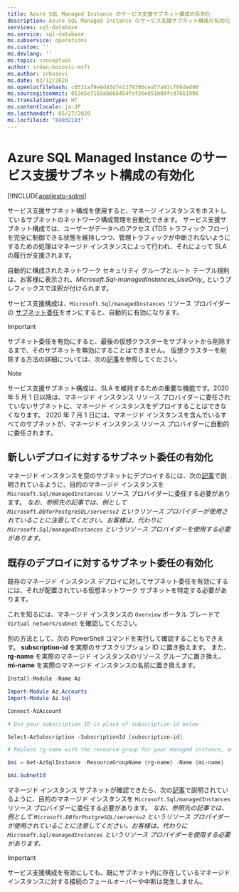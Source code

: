 ```yaml
---
title: Azure SQL Managed Instance のサービス支援サブネット構成の有効化
description: Azure SQL Managed Instance のサービス支援サブネット構成の有効化
services: sql-database
ms.service: sql-database
ms.subservice: operations
ms.custom: ''
ms.devlang: ''
ms.topic: conceptual
author: srdan-bozovic-msft
ms.author: srbozovi
ms.date: 03/12/2020
ms.openlocfilehash: c8531af9e8d43dfe1279306cea57a93cf89ded90
ms.sourcegitcommit: 053e5e7103ab666454faf26ed51b0dfcd7661996
ms.translationtype: HT
ms.contentlocale: ja-JP
ms.lasthandoff: 05/27/2020
ms.locfileid: "84032183"
---
```

# <a name="enabling-service-aided-subnet-configuration-for-azure-sql-managed-instance"></a>Azure SQL Managed Instance のサービス支援サブネット構成の有効化
[!INCLUDE[appliesto-sqlmi](../includes/appliesto-sqlmi.md)]

サービス支援サブネット構成を使用すると、マネージ インスタンスをホストしているサブネットのネットワーク構成管理を自動化できます。 サービス支援サブネット構成では、ユーザーがデータへのアクセス (TDS トラフィック フロー) を完全に制御できる状態を維持しつつ、管理トラフィックが中断されないようにするための処理はマネージド インスタンスによって行われ、それによって SLA の履行が支援されます。

自動的に構成されたネットワーク セキュリティ グループとルート テーブル規則は、お客様に表示され、_Microsoft.Sql-managedInstances_UseOnly__ というプレフィックスで注釈が付けられます。

サービス支援構成は、`Microsoft.Sql/managedInstances` リソース プロバイダーの [サブネット委任](../../virtual-network/subnet-delegation-overview.md)をオンにすると、自動的に有効になります。

> [!IMPORTANT] 
> サブネット委任を有効にすると、最後の仮想クラスターをサブネットから削除するまで、そのサブネットを無効にすることはできません。 仮想クラスターを削除する方法の詳細については、次の[記事](virtual-cluster-delete.md#delete-virtual-cluster-from-the-azure-portal)を参照してください。

> [!NOTE] 
> サービス支援サブネット構成は、SLA を維持するための重要な機能です。2020 年 5 月 1 日以降は、マネージド インスタンス リソース プロバイダーに委任されていないサブネットに、マネージド インスタンスをデプロイすることはできなくなります。 2020 年 7 月 1 日には、マネージド インスタンスを含んでいるすべてのサブネットが、マネージド インスタンス リソース プロバイダーに自動的に委任されます。 

## <a name="enabling-subnet-delegation-for-new-deployments"></a>新しいデプロイに対するサブネット委任の有効化
マネージド インスタンスを空のサブネットにデプロイするには、次の[記事](../../virtual-network/manage-subnet-delegation.md)で説明されているように、目的のマネージド インスタンスを `Microsoft.Sql/managedInstances` リソース プロバイダーに委任する必要があります。 _なお、参照先の記事では、例として `Microsoft.DBforPostgreSQL/serversv2` というリソース プロバイダーが使用されていることに注意してください。お客様は、代わりに `Microsoft.Sql/managedInstances` というリソース プロバイダーを使用する必要があります。_

## <a name="enabling-subnet-delegation-for-existing-deployments"></a>既存のデプロイに対するサブネット委任の有効化

既存のマネージド インスタンス デプロイに対してサブネット委任を有効にするには、それが配置されている仮想ネットワーク サブネットを特定する必要があります。 

これを知るには、マネージド インスタンスの `Overview` ポータル ブレードで `Virtual network/subnet` を確認してください。

別の方法として、次の PowerShell コマンドを実行して確認することもできます。 **subscription-id** を実際のサブスクリプション ID に置き換えます。 また、**rg-name** を実際のマネージド インスタンスのリソース グループに置き換え、**mi-name** を実際のマネージド インスタンスの名前に置き換えます。

```powershell
Install-Module -Name Az

Import-Module Az.Accounts
Import-Module Az.Sql

Connect-AzAccount

# Use your subscription ID in place of subscription-id below

Select-AzSubscription -SubscriptionId {subscription-id}

# Replace rg-name with the resource group for your managed instance, and replace mi-name with the name of your managed instance

$mi = Get-AzSqlInstance -ResourceGroupName {rg-name} -Name {mi-name}

$mi.SubnetId
```

マネージド インスタンス サブネットが確認できたら、次の[記事](../../virtual-network/manage-subnet-delegation.md)で説明されているように、目的のマネージド インスタンスを `Microsoft.Sql/managedInstances` リソース プロバイダーに委任する必要があります。 _なお、参照先の記事では、例として `Microsoft.DBforPostgreSQL/serversv2` というリソース プロバイダーが使用されていることに注意してください。お客様は、代わりに `Microsoft.Sql/managedInstances` というリソース プロバイダーを使用する必要があります。_


> [!IMPORTANT]
> サービス支援構成を有効にしても、既にサブネット内に存在しているマネージド インスタンスに対する接続のフェールオーバーや中断は発生しません。
